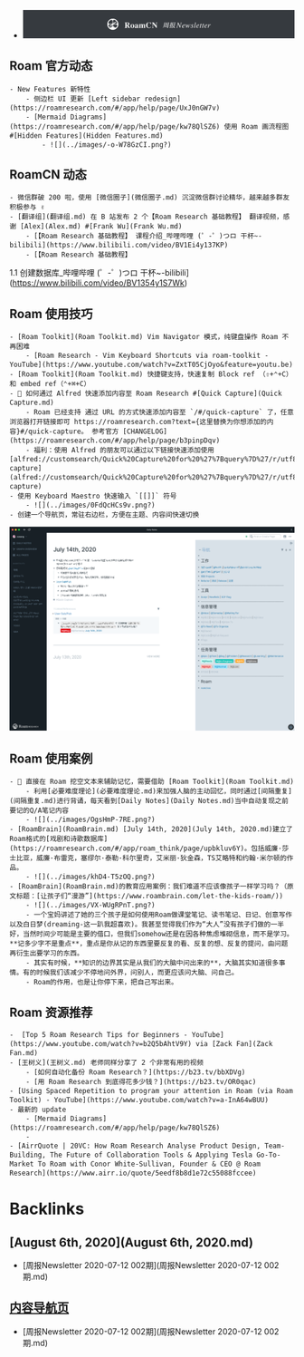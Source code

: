 - ![](../images/hurH4aFAeC.png?) 

## Roam 官方动态
    - New Features 新特性
        - 侧边栏 UI 更新 [Left sidebar redesign](https://roamresearch.com/#/app/help/page/UxJ0nGW7v)
        - [Mermaid Diagrams](https://roamresearch.com/#/app/help/page/kw78QlSZ6) 使用 Roam 画流程图 #[Hidden Features](Hidden Features.md) 
            - ![](../images/-o-W78GzCI.png?)

## RoamCN 动态
    - 微信群破 200 啦，使用 [微信圈子](微信圈子.md) 沉淀微信群讨论精华，越来越多群友积极参与 ✌️
    - [翻译组](翻译组.md) 在 B 站发布 2 个【Roam Research 基础教程】 翻译视频，感谢 [Alex](Alex.md) #[Frank Wu](Frank Wu.md)
        - [【Roam Research 基础教程】 课程介绍_哔哩哔哩 (゜-゜)つロ 干杯~-bilibili](https://www.bilibili.com/video/BV1Ei4y137KP)
        - [【Roam Research 基础教程】
1.1 创建数据库_哔哩哔哩 (゜-゜)つロ 干杯~-bilibili](https://www.bilibili.com/video/BV1354y1S7Wk)

## Roam 使用技巧
    - [Roam Toolkit](Roam Toolkit.md) Vim Navigator 模式，纯键盘操作 Roam 不再困难
        - [Roam Research - Vim Keyboard Shortcuts via roam-toolkit - YouTube](https://www.youtube.com/watch?v=ZxtT05CjOyo&feature=youtu.be)
    - [Roam Toolkit](Roam Toolkit.md) 快捷键支持，快速复制 Block ref （⇧+⌃+C）和 embed ref（⌃+⌘+C）
    - 🦾 如何通过 Alfred 快速添加内容至 Roam Research #[Quick Capture](Quick Capture.md)
        - Roam 已经支持 通过 URL 的方式快速添加内容至 `/#/quick-capture` 了，任意浏览器打开链接即可 https://roamresearch.com?text={这里替换为你想添加的内容}#/quick-capture。 参考官方 [CHANGELOG](https://roamresearch.com/#/app/help/page/b3pinpDqv)
        - 福利：使用 Alfred 的朋友可以通过以下链接快速添加使用 [alfred://customsearch/Quick%20Capture%20for%20%27%7Bquery%7D%27/r/utf8/nospace/https%3A%2F%2Froamresearch.com%3Ftext%3D%7Bquery%7D%23%2Fquick-capture](alfred://customsearch/Quick%20Capture%20for%20%27%7Bquery%7D%27/r/utf8/nospace/https%3A%2F%2Froamresearch.com%3Ftext%3D%7Bquery%7D%23%2Fquick-capture)
    - 使用 Keyboard Maestro 快速输入 `[[]]` 符号
        - ![](../images/0FdQcHCs9v.png?)
    - 创建一个导航页，常驻右边栏，方便在主题、内容间快速切换
![](../images/yDhpUBaC9q.png?)

## Roam 使用案例
    - 🧠 直接在 Roam 挖空文本来辅助记忆，需要借助 [Roam Toolkit](Roam Toolkit.md) 
        - 利用[必要难度理论](必要难度理论.md)来加强人脑的主动回忆，同时通过[间隔重复](间隔重复.md)进行背诵，每天看到[Daily Notes](Daily Notes.md)当中自动复现之前要记的Q/A笔记内容
        - ![](../images/OgsHmP-7RE.png?)
    - [RoamBrain](RoamBrain.md) [July 14th, 2020](July 14th, 2020.md)建立了Roam格式的[戏剧和诗歌数据库](https://roamresearch.com/#/app/roam_think/page/upbkluv6Y)。包括威廉·莎士比亚，威廉·布雷克，塞缪尔·泰勒·科尔里奇，艾米丽·狄金森，TS艾略特和约翰·米尔顿的作品。
        - ![](../images/khD4-T5zOQ.png?)
    - [RoamBrain](RoamBrain.md)的教育应用案例：我们难道不应该像孩子一样学习吗？（原文标题：[让孩子们“漫游”](https://www.roambrain.com/let-the-kids-roam/))
        - ![](../images/VX-WUgRPnT.png?)
        - 一个宝妈讲述了她的三个孩子是如何使用Roam做课堂笔记、读书笔记、日记、创意写作以及白日梦(dreaming-这一趴我超喜欢)。我甚至觉得我们作为“大人”没有孩子们做的一半好，当然时间少可能是主要的借口，但我们somehow还是在因各种焦虑堆砌信息，而不是学习。**记多少字不是重点**，重点是你从记的东西里要反复的看、反复的想、反复的提问，由问题再衍生出要学习的东西。
        - 其实有时候，**知识的边界其实是从我们的大脑中问出来的**，大脑其实知道很多事情。有的时候我们该减少不停地问外界，问别人，而更应该问大脑、问自己。
        - Roam的作用，也是让你停下来，把自己写出来。

## Roam 资源推荐
    -  [Top 5 Roam Research Tips for Beginners - YouTube](https://www.youtube.com/watch?v=b2Q5bAhtV9Y) via [Zack Fan](Zack Fan.md)
    - [王树义](王树义.md) 老师同样分享了 2 个非常有用的视频
        - [如何自动化备份 Roam Research？](https://b23.tv/bbXDVg)
        - [用 Roam Research 到底得花多少钱？](https://b23.tv/OR0qac)
    - [Using Spaced Repetition to program your attention in Roam (via Roam Toolkit) - YouTube](https://www.youtube.com/watch?v=a-InA64wBUU)
    - 最新的 update
        - [Mermaid Diagrams](https://roamresearch.com/#/app/help/page/kw78QlSZ6)
        - 
    - [AirrQuote | 20VC: How Roam Research Analyse Product Design, Team-Building, The Future of Collaboration Tools & Applying Tesla Go-To-Market To Roam with Conor White-Sullivan, Founder & CEO @ Roam Research](https://www.airr.io/quote/5eedf8b8d1e72c55088fccee)

# Backlinks
## [August 6th, 2020](August 6th, 2020.md)
- [周报Newsletter 2020-07-12 002期](周报Newsletter 2020-07-12 002期.md)

## [内容导航页](内容导航页.md)
- [周报Newsletter 2020-07-12 002期](周报Newsletter 2020-07-12 002期.md)

